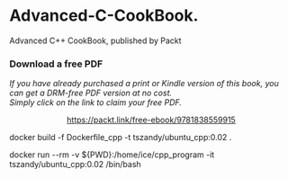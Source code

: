 


# Advanced-C-CookBook.
Advanced C++ CookBook, published by Packt
### Download a free PDF

 <i>If you have already purchased a print or Kindle version of this book, you can get a DRM-free PDF version at no cost.<br>Simply click on the link to claim your free PDF.</i>
<p align="center"> <a href="https://packt.link/free-ebook/9781838559915">https://packt.link/free-ebook/9781838559915 </a> </p>

docker build -f Dockerfile_cpp -t tszandy/ubuntu_cpp:0.02 . 

docker run --rm -v ${PWD}:/home/ice/cpp_program -it tszandy/ubuntu_cpp:0.02 /bin/bash
